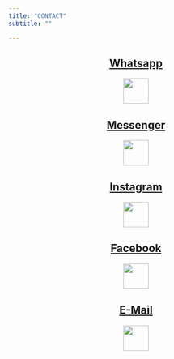 ```yaml
---
title: "CONTACT"
subtitle: ""

---
```


<center>
<a href="https://api.whatsapp.com/send/?phone=525541295489&text=I+am+interested+in+getting+my+own+website%21&app_absent=0"><h2> Whatsapp </h2></a>
<a href="https://api.whatsapp.com/send/?phone=525541295489&text=I+am+interested+in+getting+my+own+website%21&app_absent=0"><img src="/whatsapp.svg" width="50" margin=""></a>

<a href="https://www.messenger.com/honeyimonline"><h2> Messenger </h2></a>
<a href="https://www.messenger.com/honeyimonline"><img src="/messenger.svg" width="50" border=""></a>

<a href="https://www.instagram.com/honeyimonline"><h2> Instagram </h2></a>
<a href="https://www.instagram.com/honeyimonline/"><img src="/instagram.svg" width="50" border="0"></a>

<a href="https://www.facebook.com/honeyimonline"><h2> Facebook </h2></a>
<a href="https://www.facebook.com/honeyimonline"><img src="/facebook.svg" width="50" border="0"></a>

<a href="mailto:contact@honeyimonline.com"><h2> E-Mail </h2></a>
<a href="mailto:contact@honeyimonline.com"><img src="/e-mail.svg" width="50" border="0"></a>
</center>

